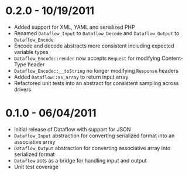 # 0.2.0 - 10/19/2011

- Added support for XML, YAML and serialized PHP
- Renamed `Dataflow_Input` to `Dataflow_Decode` and `Dataflow_Output` to `Dataflow_Encode`
- Encode and decode abstracts more consistent including expected variable types
- `Dataflow_Encode::render` now accepts `Request` for modifying Content-Type header
- `Dataflow_Encode::__toString` no longer modifying `Response` headers
- Added `Dataflow::as_array` to return input array
- Refactored unit tests into an abstract for consistent sampling across drivers

# 0.1.0 - 06/04/2011

- Initial release of Dataflow with support for JSON
- `Dataflow_Input` abstraction for converting serialized format into an associative array
- `Dataflow_Output` abstraction for converting associative array into serialized format
- `Dataflow` acts as a bridge for handling input and output
- Unit test coverage